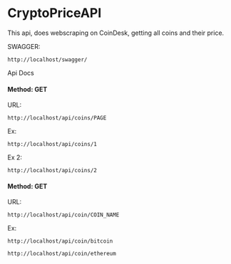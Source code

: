 # CryptoPriceAPI
This api, does webscraping on CoinDesk, getting all coins and their price.

SWAGGER: 
```
http://localhost/swagger/
```

Api Docs
#### Method: GET
URL: 
```
http://localhost/api/coins/PAGE
```
Ex: 
```
http://localhost/api/coins/1
```
Ex 2: 
```
http://localhost/api/coins/2
```

#### Method: GET
URL: 
```
http://localhost/api/coin/COIN_NAME
```
Ex:
```
http://localhost/api/coin/bitcoin
```
```
http://localhost/api/coin/ethereum
```
